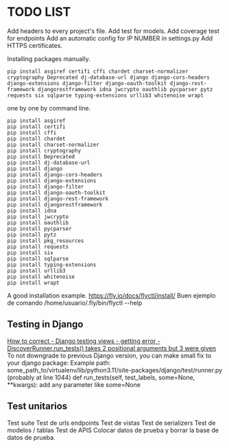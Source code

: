 # TODO LIST

Add headers to every project's file.
Add test for models.
Add coverage test for endpoints
Add an automatic config for IP NUMBER in settings.py
Add HTTPS certificates.

Installing packages manually.
```
pip install asgiref certifi cffi chardet charset-normalizer cryptography Deprecated dj-database-url django django-cors-headers django-extensions django-filter django-oauth-toolkit django-rest-framework djangorestframework idna jwcrypto oauthlib pycparser pytz requests six sqlparse typing-extensions urllib3 whitenoise wrapt
```
one by one by command line.
```
pip install asgiref
pip install certifi
pip install cffi
pip install chardet
pip install charset-normalizer
pip install cryptography
pip install Deprecated
pip install dj-database-url
pip install django
pip install django-cors-headers
pip install django-extensions
pip install django-filter
pip install django-oauth-toolkit
pip install django-rest-framework
pip install djangorestframework
pip install idna
pip install jwcrypto
pip install oauthlib
pip install pycparser
pip install pytz
pip install pkg_resources
pip install requests
pip install six
pip install sqlparse
pip install typing-extensions
pip install urllib3
pip install whitenoise
pip install wrapt
```

A good installation example. https://fly.io/docs/flyctl/install/
Buen ejemplo de comando /home/usuario/.fly/bin/flyctl --help

## Testing in Django
[How to correct - Django testing views - getting error - DiscoverRunner.run_tests() takes 2 positional arguments but 3 were given](https://stackoverflow.com/questions/77227048/django-testing-views-getting-error-discoverrunner-run-tests-takes-2-positi)
To not downgrade to previous Django version, you can make small fix to your django package:
Example path:
some_path_to/virtualenv/lib/python3.11/site-packages/django/test/runner.py (probably at line 1044)
def run_tests(self, test_labels, some=None, **kwargs):
add any parameter like some=None


Test unitarios
-----------------

Test suite
Test de urls endpoints
Test de vistas
Test de serializers
Test de modelos / tablas
Test de APIS
Colocar datos de prueba y borrar la base de datos de prueba.


